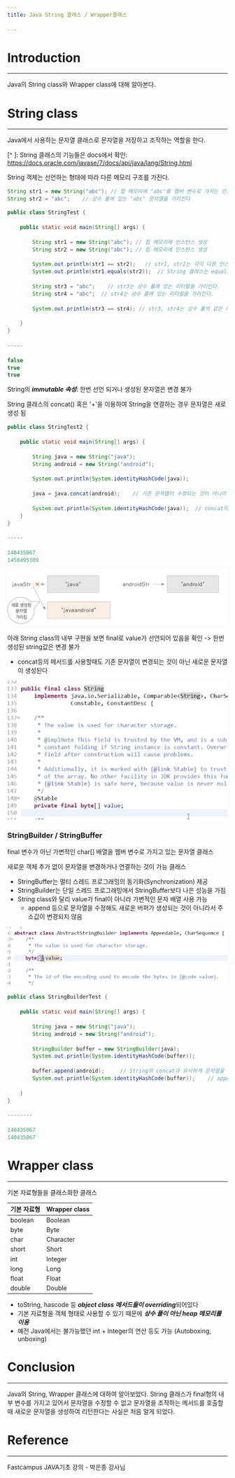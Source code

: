 ```yaml
---
title: Java String 클래스 / Wrapper클래스

---
```




# Introduction

---

Java의 String class와 Wrapper class에 대해 알아본다.



# String class

---

Java에서 사용하는 문자열 클래스로 문자열을 저장하고 조작하는 역할을 한다.

[^ ]: String 클래스의 기능들은 docs에서 확인: https://docs.oracle.com/javase/7/docs/api/java/lang/String.html

String 객체는 선언하는 형태에 따라 다른 메모리 구조를 가진다.

```java
String str1 = new String("abc"); // 힙 메모리에 "abc"를 멤버 변수로 가지는 인스턴스가 생성되며 str1은 힙 메모리의 인스턴스 주소를 가리킨다.
String str2 = "abc";	// 상수 풀에 있는 "abc" 문자열을 가리킨다
```

```java
public class StringTest {

	public static void main(String[] args) {
		
		String str1 = new String("abc"); // 힙 메모리에 인스턴스 생성
		String str2 = new String("abc"); // 힙 메모리에 인스턴스 생성
		
		System.out.println(str1 == str2);	// str1, str2는 각각 다른 인스턴스 주소를 가리킨다.
		System.out.println(str1.equals(str2));	// String 클래스는 equals()을 오버라이딩하여 내부 문자열을 비교하도록 구현하였다. 
		
		String str3 = "abc";	// str3는 상수 풀에 있는 리터럴을 가리킨다.
		String str4 = "abc";  // str4는 상수 풀에 있는 리터럴을 가리킨다.
		
		System.out.println(str3 == str4); // str3, str4는 상수 풀의 같은 리터럴을 가리키기 때문에 둘은 같은 주소를 가리키고 있다.

	}
}

-----

false
true
true
```



String의 ***immutable 속성***: 한번 선언 되거나 생성된 문자열은 변경 불가

String 클래스의 concat() 혹은 '+'을 이용하여 String을 연결하는 경우 문자열은 새로 생성 됨

```java
public class StringTest2 {

	public static void main(String[] args) {
		
		String java = new String("java");
		String android = new String("android");
		
		System.out.println(System.identityHashCode(java));
		
		java = java.concat(android);	// 기존 문자열이 수정되는 것이 아니라 새로운 문자열이 생성됨
		
		System.out.println(System.identityHashCode(java));	// concat의 결과로 리턴된 객체의 해시값이 기존과 달라짐을 확인
	}
}

-----

140435067
1450495309
```

*![image-20230322023551196](../../assets/images/03-22-string-wrapper/2.png)*



아래 String class의 내부 구현을 보면 final로 value가 선언되어 있음을 확인 -> 한번 생성된 string값은 변경 불가

- concat등의 메서드를 사용할때도 기존 문자열이 변경되는 것이 아닌 새로운 문자열이 생성된다

*![image-20230322023551196](../../assets/images/03-22-string-wrapper/3.png)*



### StringBuilder / StringBuffer

final 변수가 아닌 가변적인 char[] 배열을 멤버 변수로 가지고 있는 문자열 클래스

새로운 객체 추가 없이 문자열을 변경하거나 연결하는 것이 가능 클래스

- StringBuffer는 멀티 스레드 프로그래밍의 동기화(Synchronization) 제공
- StringBuilder는 단일 스레드 프로그래밍에서 StringBuffer보다 나은 성능을 가짐
- String class와 달리 value가 final이 아니라 가변적인 문자 배열 사용 가능 
  - append 등으로 문자열을 수정해도 새로운 버퍼가 생성되는 것이 아니라서 주소값이 변경되지 않음

*![image-20230322023551196](../../assets/images/03-22-string-wrapper/4.png)*

```java
public class StringBuilderTest {

	public static void main(String[] args) {
		
		String java = new String("java");
		String android = new String("android");
		
		StringBuilder buffer = new StringBuilder(java);
		System.out.println(System.identityHashCode(buffer));
		
		buffer.append(android);		// String의 concat과 유사하게 문자열을 이어주는 메서드
		System.out.println(System.identityHashCode(buffer));	// append의 결과로 리턴된 객체의 해시값과 기존 객체의 해시값이 동일
		
	}
}

--------

140435067
140435067
```



# Wrapper class

---

기본 자료형들을 클래스화한 클래스

| 기본 자료형 | Wrapper class |
| ----------- | ------------- |
| boolean     | Boolean       |
| byte        | Byte          |
| char        | Character     |
| short       | Short         |
| int         | Integer       |
| long        | Long          |
| float       | Float         |
| double      | Double        |

- toString, hascode 등 ***object class 메서드들이 overriding***되어있다
- 기본 자료형을 객체 형태로 사용할 수 있기 때문에 ***상수 풀이 아닌 heap 메모리를 이용***
- 예전 Java에서는 불가능했던 int + Integer의 연산 등도 가능 (Autoboxing, unboxing)

#  Conclusion

---

Java의 String, Wrapper 클래스에 대하여 알아보았다. String 클래스가 final형의 내부 변수를 가지고 있어서 문자열을 수정할 수 없고 문자열을 조작하는 메서드를 호출할 때 새로운 문자열을 생성하여 리턴한다는 사실은 처음 알게 되었다.



# Reference

---

Fastcampus JAVA기초 강의 - 박은종 강사님
